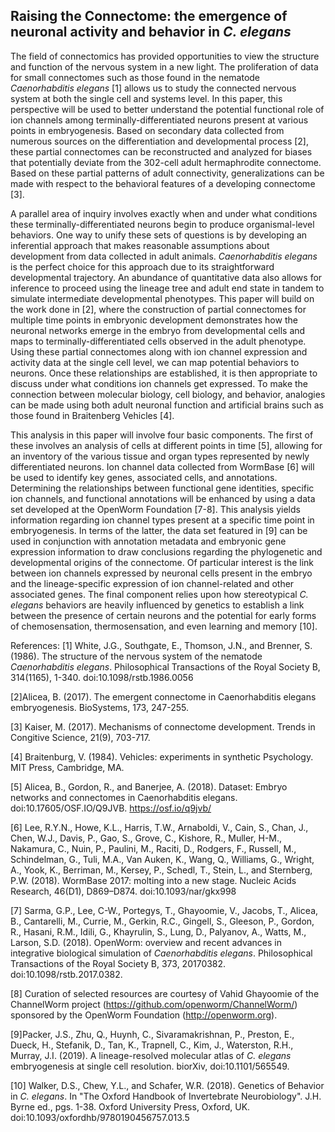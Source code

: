 ## Raising the Connectome: the emergence of neuronal activity and behavior in _C. elegans_

The field of connectomics has provided opportunities to view the structure and function of the nervous system in a new light. The proliferation of data for small connectomes such as those found in the nematode _Caenorhabditis elegans_ [1] allows us to study the connected nervous system at both the single cell and systems level. In this paper, this perspective will be used to better understand the potential functional role of ion channels among terminally-differentiated neurons present at various points in embryogenesis. Based on secondary data collected from numerous sources on the differentiation and developmental process [2], these partial connectomes can be reconstructed and analyzed for biases that potentially deviate from the 302-cell adult hermaphrodite connectome. Based on these partial patterns of adult connectivity, generalizations can be made with respect to the behavioral features of a developing connectome [3]. 

A parallel area of inquiry involves exactly when and under what conditions these terminally-differentiated neurons begin to produce organismal-level behaviors. One way to unify these sets of questions is by developing an inferential approach that makes reasonable assumptions about development from data collected in adult animals. _Caenorhabditis elegans_ is the perfect choice for this approach due to its straightforward developmental trajectory. An abundance of quantitative data also allows for inference to proceed using the lineage tree and adult end state in tandem to simulate intermediate developmental phenotypes. This paper will build on the work done in [2], where the construction of partial connectomes for multiple time points in embryonic development demonstrates how the neuronal networks emerge in the embryo from developmental cells and maps to terminally-differentiated cells observed in the adult phenotype. Using these partial connectomes along with ion channel expression and activity data at the single cell level, we can map potential behaviors to neurons. Once these relationships are established, it is then appropriate to discuss under what conditions ion channels get expressed. To make the connection between molecular biology, cell biology, and behavior, analogies can be made using both adult neuronal function and artificial brains such as those found in Braitenberg Vehicles [4].  

This analysis in this paper will involve four basic components. The first of these involves an analysis of cells at different points in time [5], allowing for an inventory of the various tissue and organ types represented by newly differentiated neurons. Ion channel data collected from WormBase [6] will be used to identify key genes, associated cells, and annotations. Determining the relationships between functional gene identities, specific ion channels, and functional annotations will be enhanced by using a data set developed at the OpenWorm Foundation [7-8]. This analysis yields information regarding ion channel types present at a specific time point in embryogenesis. In terms of the latter, the data set featured in [9] can be used in conjunction with annotation metadata and embryonic gene expression information to draw conclusions regarding the phylogenetic and developmental origins of the connectome. Of particular interest is the link between ion channels expressed by neuronal cells present in the embryo and the lineage-specific expression of ion channel-related and other associated genes. The final component relies upon how stereotypical _C. elegans_ behaviors are heavily influenced by genetics to establish a link between the presence of certain neurons and the potential for early forms of chemosensation, thermosensation, and even learning and memory [10]. 

References:
[1] White, J.G., Southgate, E., Thomson, J.N., and Brenner, S. (1986). The structure of the nervous system of the nematode _Caenorhabditis elegans_. Philosophical Transactions of the Royal Society B, 314(1165), 1-340. doi:10.1098/rstb.1986.0056

[2]Alicea, B. (2017). The emergent connectome in Caenorhabditis elegans embryogenesis. BioSystems, 173, 247-255. 

[3] Kaiser, M. (2017). Mechanisms of connectome development. Trends in Congitive Science, 21(9), 703-717.

[4] Braitenburg, V. (1984). Vehicles: experiments in synthetic Psychology. MIT Press, Cambridge, MA.

[5] Alicea, B., Gordon, R., and Banerjee, A. (2018). Dataset: Embryo networks and connectomes in Caenorhabditis elegans. doi:10.17605/OSF.IO/Q9JVB. https://osf.io/q9jvb/ 

[6] Lee, R.Y.N., Howe, K.L., Harris, T.W., Arnaboldi, V., Cain, S., Chan, J., Chen, W.J., Davis, P., Gao, S., Grove, C.,  Kishore, R., Muller, H-M., Nakamura, C., Nuin, P., Paulini, M., Raciti, D., Rodgers, F., Russell, M., Schindelman, G., Tuli, M.A., Van Auken, K., Wang, Q., Williams, G., Wright, A., Yook, K., Berriman, M., Kersey, P., Schedl, T., Stein, L., and Sternberg, P.W. (2018). WormBase 2017: molting into a new stage. Nucleic Acids Research, 46(D1), D869–D874. doi:10.1093/nar/gkx998

[7] Sarma, G.P., Lee, C-W., Portegys, T., Ghayoomie, V., Jacobs, T., Alicea, B., Cantarelli, M., Currie, M., Gerkin, R.C., Gingell, S., Gleeson, P., Gordon, R., Hasani, R.M., Idili, G., Khayrulin, S., Lung, D., Palyanov, A., Watts, M., Larson, S.D. (2018). OpenWorm: overview and recent advances in integrative biological simulation of _Caenorhabditis elegans_. Philosophical Transactions of the Royal Society B, 373, 20170382. doi:10.1098/rstb.2017.0382.

[8] Curation of selected resources are courtesy of Vahid Ghayoomie of the ChannelWorm project (https://github.com/openworm/ChannelWorm/) sponsored by the OpenWorm Foundation (http://openworm.org). 

[9]Packer, J.S., Zhu, Q., Huynh, C., Sivaramakrishnan, P., Preston, E., Dueck, H., Stefanik, D., Tan, K., Trapnell, C., Kim, J., Waterston, R.H., Murray, J.I. (2019). A lineage-resolved molecular atlas of _C. elegans_ embryogenesis at single cell resolution. biorXiv, doi:10.1101/565549.

[10] Walker, D.S., Chew, Y.L., and Schafer, W.R. (2018). Genetics of Behavior in _C. elegans_. In "The Oxford Handbook of Invertebrate Neurobiology". J.H. Byrne ed., pgs. 1-38. Oxford University Press, Oxford, UK. doi:10.1093/oxfordhb/9780190456757.013.5
